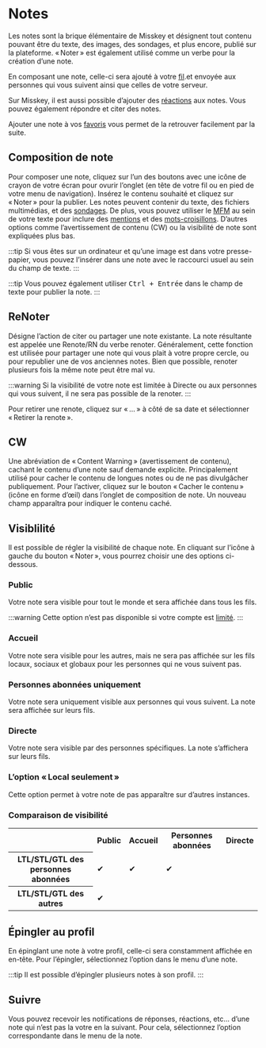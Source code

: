 # Notes

Les notes sont la brique élémentaire de Misskey et désignent tout contenu pouvant être du texte, des images, des sondages, et plus encore, publié sur la plateforme. « Noter » est également utilisé comme un verbe pour la création d’une note.

En composant une note, celle-ci sera ajouté à votre [fil](./timeline).et envoyée aux personnes qui vous suivent ainsi que celles de votre serveur.

Sur Misskey, il est aussi possible d’ajouter des [réactions](./reaction) aux notes. Vous pouvez également répondre et citer des notes.

Ajouter une note à vos [favoris](./favorite) vous permet de la retrouver facilement par la suite.

## Composition de note

Pour composer une note, cliquez sur l’un des boutons avec une icône de crayon de votre écran pour ovurir l’onglet (en tête de votre fil ou en pied de votre menu de navigation). Insérez le contenu souhaité et cliquez sur « Noter » pour la publier. Les notes peuvent contenir du texte, des fichiers multimédias, et des [sondages](./poll). De plus, vous pouvez utiliser le [MFM](./mfm) au sein de votre texte pour inclure des [mentions](./mention) et des [mots-croisillons](./hashtag). D’autres options comme l’avertissement de contenu (CW) ou la visibilité de note sont expliquées plus bas.

:::tip
Si vous êtes sur un ordinateur et qu’une image est dans votre presse-papier, vous pouvez l’insérer dans une note avec le raccourci usuel au sein du champ de texte.
:::

:::tip
Vous pouvez également utiliser <kbd class="key">Ctrl + Entrée</kbd> dans le champ de texte pour publier la note.
:::

## ReNoter

Désigne l’action de citer ou partager une note existante. La note résultante est appelée une Renote/RN du verbe renoter. Généralement, cette fonction est utilisée pour partager une note qui vous plait à votre propre cercle, ou pour republier une de vos anciennes notes. Bien que possible, renoter plusieurs fois la même note peut être mal vu.

:::warning
Si la visibilité de votre note est limitée à Directe ou aux personnes qui vous suivent, il ne sera pas possible de la renoter.
:::

Pour retirer une renote, cliquez sur « … » à côté de sa date et sélectionner « Retirer la renote ».

## CW

Une abréviation de « Content Warning » (avertissement de contenu), cachant le contenu d’une note sauf demande explicite. Principalement utilisé pour cacher le contenu de longues notes ou de ne pas divulgâcher publiquement. Pour l’activer, cliquez sur le bouton « Cacher le contenu » (icône en forme d’œil) dans l’onglet de composition de note. Un nouveau champ apparaîtra pour indiquer le contenu caché.

## Visiblilité

Il est possible de régler la visibilité de chaque note. En cliquant sur l’icône à gauche du bouton « Noter », vous pourrez choisir une des options ci-dessous.

### Public

Votre note sera visible pour tout le monde et sera affichée dans tous les fils.

:::warning
Cette option n’est pas disponible si votre compte est <a href="./silence">limité</a>.
:::

### Accueil

Votre note sera visible pour les autres, mais ne sera pas affichée sur les fils locaux, sociaux et globaux pour les personnes qui ne vous suivent pas.

### Personnes abonnées uniquement

Votre note sera uniquement visible aux personnes qui vous suivent. La note sera affichée sur leurs fils.

### Directe

Votre note sera visible par des personnes spécifiques. La note s’affichera sur leurs fils.

### L’option « Local seulement »

Cette option permet à votre note de pas apparaître sur d’autres instances.

### Comparaison de visibilité

<table>
    <tr><th></th><th>Public</th><th>Accueil</th><th>Personnes abonnées</th><th>Directe</th></tr>
    <tr><th>LTL/STL/GTL des personnes abonnées</th><td>✔</td><td>✔</td><td>✔</td><td></td></tr>
    <tr><th>LTL/STL/GTL des autres</th><td>✔</td><td></td><td></td><td></td></tr>
</table>

## Épingler au profil

En épinglant une note à votre profil, celle-ci sera constamment affichée en en-tête. Pour l’épingler, sélectionnez l’option dans le menu d’une note.

:::tip
Il est possible d’épingler plusieurs notes à son profil.
:::

## Suivre

Vous pouvez recevoir les notifications de réponses, réactions, etc… d’une note qui n’est pas la votre en la suivant. Pour cela, sélectionnez l’option correspondante dans le menu de la note.

